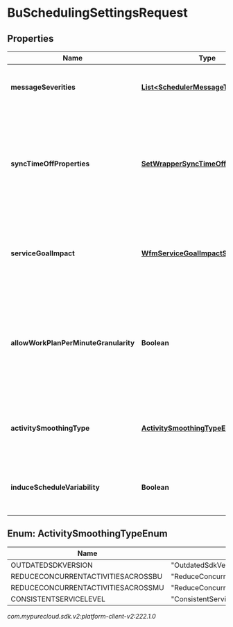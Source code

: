 # BuSchedulingSettingsRequest


## Properties

| Name | Type | Description | Notes |
| ------------ | ------------- | ------------- | ------------- |
| **messageSeverities** | [**List&lt;SchedulerMessageTypeSeverity&gt;**](SchedulerMessageTypeSeverity) | Schedule generation message severity configuration |  [optional] |
| **syncTimeOffProperties** | [**SetWrapperSyncTimeOffProperty**](SetWrapperSyncTimeOffProperty) | Synchronize set of time off properties from scheduled activities to time off requests when the schedule is published. |  [optional] |
| **serviceGoalImpact** | [**WfmServiceGoalImpactSettings**](WfmServiceGoalImpactSettings) | Configures the max percent increase and decrease of service goals for this business unit |  [optional] |
| **allowWorkPlanPerMinuteGranularity** | **Boolean** | Indicates whether or not per minute granularity for scheduling will be enabled for this business unit. Defaults to false. |  [optional] |
| **activitySmoothingType** | [**ActivitySmoothingTypeEnum**](#Enum--ActivitySmoothingTypeEnum) | The activity smoothing type for schedule generation in this business unit |  [optional] |
| **induceScheduleVariability** | **Boolean** | Indicates whether to provide variability in schedule generation |  [optional] |


## Enum: ActivitySmoothingTypeEnum

| Name | Value |
| ---- | ----- |
| OUTDATEDSDKVERSION | &quot;OutdatedSdkVersion&quot; | 
| REDUCECONCURRENTACTIVITIESACROSSBU | &quot;ReduceConcurrentActivitiesAcrossBu&quot; | 
| REDUCECONCURRENTACTIVITIESACROSSMU | &quot;ReduceConcurrentActivitiesAcrossMu&quot; | 
| CONSISTENTSERVICELEVEL | &quot;ConsistentServiceLevel&quot; | 




_com.mypurecloud.sdk.v2:platform-client-v2:222.1.0_
